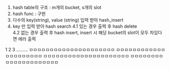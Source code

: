 ﻿1. hash table의 구조 : m개의 bucket, s개의 slot
2. hash func : 구현
3. 다수의 key(string), value (string) 입력 받아 hash_insert 
4. key 만 입력 받아 hash search 
4.1 있는 경우 출력 후 hash delete  
4.2 없는 경우 출력 후 hash insert, insert 시 해당 bucket의 slot이 모두 차있다면 에러 출력 


1 2 3 .........
ㅁㅁㅁㅁㅁㅁㅁㅁㅁㅁㅁㅁㅁㅁㅁㅁㅁㅁㅁㅁㅁ
ㅁㅁㅁㅁㅁㅁㅁㅁㅁㅁㅁㅁㅁㅁㅁㅁㅁㅁㅁㅁㅁ
ㅁㅁㅁㅁㅁㅁㅁㅁㅁㅁㅁㅁㅁㅁㅁㅁㅁㅁㅁㅁㅁ
ㅁㅁㅁㅁㅁㅁㅁㅁㅁㅁㅁㅁㅁㅁㅁㅁㅁㅁㅁㅁㅁ